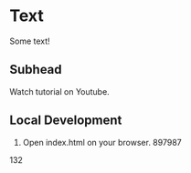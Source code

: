 # Text
Some text!

## Subhead

Watch tutorial on Youtube.

## Local Development

1. Open index.html on your browser.
 897987
 
 132
